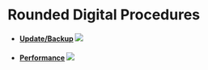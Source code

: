 # Rounded Digital Procedures

- #### [Update/Backup](docs/backup.md) ![](https://img.shields.io/badge/Version-1.0-brightgreen.svg)

- #### [Performance](docs/performance.md) ![](https://img.shields.io/badge/Version-1.0-blue.svg)
